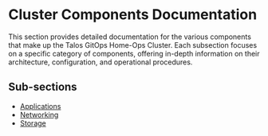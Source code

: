 # Cluster Components Documentation

This section provides detailed documentation for the various components that make up the Talos GitOps Home-Ops Cluster. Each subsection focuses on a specific category of components, offering in-depth information on their architecture, configuration, and operational procedures.

## Sub-sections

- [Applications](applications/README.md)
- [Networking](networking/README.md)
- [Storage](storage/README.md)
